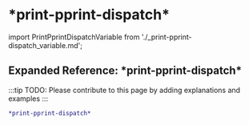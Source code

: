 # \*print-pprint-dispatch\*

import PrintPprintDispatchVariable from './_print-pprint-dispatch_variable.md';

<PrintPprintDispatchVariable />

## Expanded Reference: \*print-pprint-dispatch\*

:::tip
TODO: Please contribute to this page by adding explanations and examples
:::

```lisp
*print-pprint-dispatch*
```
